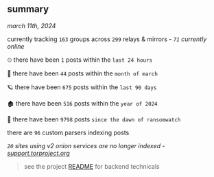 
## summary
_march 11th, 2024_

currently tracking `163` groups across `299` relays & mirrors - _`71` currently online_

⏲ there have been `1` posts within the `last 24 hours`

🦈 there have been `44` posts within the `month of march`

🪐 there have been `675` posts within the `last 90 days`

🏚 there have been `516` posts within the `year of 2024`

🦕 there have been `9798` posts `since the dawn of ransomwatch`

there are `96` custom parsers indexing posts

_`20` sites using v2 onion services are no longer indexed - [support.torproject.org](https://support.torproject.org/onionservices/v2-deprecation/)_

> see the project [README](https://github.com/joshhighet/ransomwatch#ransomwatch--) for backend technicals
